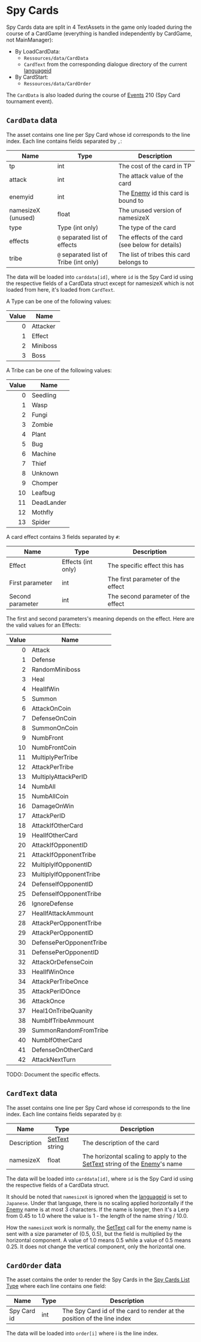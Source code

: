 # Spy Cards

Spy Cards data are split in 4 TextAssets in the game only loaded during the course of a CardGame (everything is handled independently by CardGame, not MainManager):

* By LoadCardData:
  * `Ressources/data/CardData`
  * `CardText` from the corresponding dialogue directory of the current [languageid](../SetText/languageid.md)
* By CardStart:
  * `Ressources/data/CardOrder`

The `CardData` is also loaded during the course of [Events](../Enums%20and%20IDs/Events.md) 210 (Spy Card tournament event).

## `CardData` data

The asset contains one line per Spy Card whose id corresponds to the line index. Each line contains fields separated by `,`:

|Name|Type|Description|
|----|----|-----------|
|tp|int|The cost of the card in TP|
|attack|int|The attack value of the card|
|enemyid|int|The [Enemy](../Enums%20and%20IDs/Enemies.md) id this card is bound to|
|namesizeX (unused)|float|The unused version of namesizeX|
|type|Type (int only)|The type of the card|
|effects|`@` separated list of effects|The effects of the card (see below for details)|
|tribe|`@` separated list of Tribe (int only)|The list of tribes this card belongs to|

The data will be loaded into `carddata[id]`, where `id` is the Spy Card id using the respective fields of a CardData struct except for namesizeX which is not loaded from here, it's loaded from `CardText`.

A Type can be one of the following values:

|Value|Name|
|-----:|----|
|0|Attacker|
|1|Effect|
|2|Miniboss|
|3|Boss|

A Tribe can be one of the following values:

|Value|Name|
|-----:|----|
|0|Seedling|
|1|Wasp|
|2|Fungi|
|3|Zombie|
|4|Plant|
|5|Bug|
|6|Machine|
|7|Thief|
|8|Unknown|
|9|Chomper|
|10|Leafbug|
|11|DeadLander|
|12|Mothfly|
|13|Spider|

A card effect contains 3 fields separated by `#`:

|Name|Type|Description|
|----|----|-----------|
|Effect|Effects (int only)|The specific effect this has|
|First parameter|int|The first parameter of the effect|
|Second parameter|int|The second parameter of the effect|

The first and second parameters's meaning depends on the effect. Here are the valid values for an Effects:

|Value|Name|
|-----:|----|
|0|Attack|
|1|Defense|
|2|RandomMiniboss|
|3|Heal|
|4|HealIfWin|
|5|Summon|
|6|AttackOnCoin|
|7|DefenseOnCoin|
|8|SummonOnCoin|
|9|NumbFront|
|10|NumbFrontCoin|
|11|MultiplyPerTribe|
|12|AttackPerTribe|
|13|MultiplyAttackPerID|
|14|NumbAll|
|15|NumbAllCoin|
|16|DamageOnWin|
|17|AttackPerID|
|18|AttackIfOtherCard|
|19|HealIfOtherCard|
|20|AttackIfOpponentID|
|21|AttackIfOpponentTribe|
|22|MultiplyIfOpponentID|
|23|MultiplyIfOpponentTribe|
|24|DefenseIfOpponentID|
|25|DefenseIfOpponentTribe|
|26|IgnoreDefense|
|27|HealIfAttackAmmount|
|28|AttackPerOpponentTribe|
|29|AttackPerOpponentID|
|30|DefensePerOpponentTribe|
|31|DefensePerOpponentID|
|32|AttackOrDefenseCoin|
|33|HealIfWinOnce|
|34|AttackPerTribeOnce|
|35|AttackPerIDOnce|
|36|AttackOnce|
|37|Heal1OnTribeQuanity|
|38|NumbIfTribeAmmount|
|39|SummonRandomFromTribe|
|40|NumbIfOtherCard|
|41|DefenseOnOtherCard|
|42|AttackNextTurn|

TODO: Document the specific effects.

## `CardText` data

The asset contains one line per Spy Card whose id corresponds to the line index. Each line contains fields separated by `@`:

|Name|Type|Description|
|----|----|-----------|
|Description|[SetText](../SetText/SetText.md) string|The description of the card|
|namesizeX|float|The horizontal scaling to apply to the [SetText](../SetText/SetText.md) string of the [Enemy](../Enums%20and%20IDs/Enemies.md)'s name|

The data will be loaded into `carddata[id]`, where `id` is the Spy Card id using the respective fields of a CardData struct.

It should be noted that `namesizeX` is ignored when the [languageid](../SetText/languageid.md) is set to `Japanese`. Under that language, there is no scaling applied horizontally if the [Enemy](../Enums%20and%20IDs/Enemies.md) name is at most 3 characters. If the name is longer, then it's a Lerp from 0.45 to 1.0 where the value is 1 - the length of the name string / 10.0.

How the `namesizeX` work is normally, the [SetText](../SetText/SetText.md) call for the enemy name is sent with a size parameter of (0.5, 0.5), but the field is multiplied by the horizontal component. A value of 1.0 means 0.5 while a value of 0.5 means 0.25. It does not change the vertical component, only the horizontal one.

## `CardOrder` data

The asset contains the order to render the Spy Cards in the [Spy Cards List Type](../ItemList/List%20Types%20Group%20Details/Spy%20Cards%20List%20Type.md) where each line contains one field:

|Name|Type|Description|
|----|----|-----------|
|Spy Card id|int|The Spy Card id of the card to render at the position of the line index|

The data will be loaded into `order[i]` where i is the line index.
